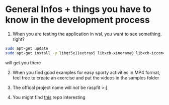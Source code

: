 # General Infos + things you have to know in the development process

1. When you are testing the application in wsl, you want to see something, right?
```bash
sudo apt-get update
sudo apt-get install -y libqt5x11extras5 libxcb-xinerama0 libxcb-icccm4 libxcb-image0 libxcb-keysyms1 libxcb-render-util0 libxcb-xkb1 libxkbcommon-x11-0
```
will get you there

2. When you find good examples for easy sporty activities in MP4 format, feel free to create an exercise and put the videos in the samples folder

3. The offical project name will _not_ be raspfit >:[

4. You might find [this](https://github.com/spmallick/learnopencv/tree/master/AI-Fitness-Trainer-Using-MediaPipe-Analyzing-Squats) repo interesting



